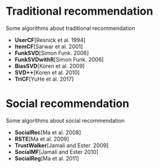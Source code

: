 # Traditional recommendation
Some algorithms about traditional recommendation

* **UserCF**[Resnick et al. 1994]
* **ItemCF**[Sarwar et al. 2001]
* **FunkSVD**[Simon Funk. 2006]
* **FunkSVDwithR**[Simon Funk. 2006]
* **BiasSVD**[Koren et al. 2009]
* **SVD++**[Koren et al. 2010]
* **TriCF**[YuHe et al. 2017]
# Social recommendation
Some algorithms about social recommendation

* **SocialRec**[Ma et al. 2008]
* **RSTE**[Ma et al. 2009]
* **TrustWalker**[Jamali and Ester. 2009]
* **SocialMF**[Jamali and Ester 2010]
* **SocialReg**[Ma et al. 2011]

